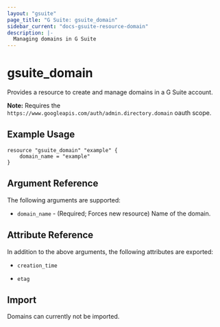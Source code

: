 ```yaml
---
layout: "gsuite"
page_title: "G Suite: gsuite_domain"
sidebar_current: "docs-gsuite-resource-domain"
description: |-
  Managing domains in G Suite
---
```


# gsuite\_domain

Provides a resource to create and manage domains in a G Suite account.

**Note:** Requires the `https://www.googleapis.com/auth/admin.directory.domain`
oauth scope.

## Example Usage

```hcl
resource "gsuite_domain" "example" {
    domain_name = "example"
}
```

## Argument Reference

The following arguments are supported:

* `domain_name` - (Required; Forces new resource) Name of the domain.

## Attribute Reference

In addition to the above arguments, the following attributes are exported:

* `creation_time`

* `etag`

## Import

Domains can currently not be imported.
